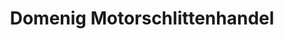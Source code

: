 ---
title: "Domenig Motorschlittenhandel"
url: /nussdorf-debant/domenig-motorschlittenhandel/
shop: Autohaus
---